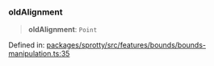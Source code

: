 
### oldAlignment

> **oldAlignment**: `Point`

Defined in: [packages/sprotty/src/features/bounds/bounds-manipulation.ts:35](https://github.com/eclipse-sprotty/sprotty/blob/f9b2433481cc27a1ac0c92d525a92039ae7f6c76/packages/sprotty/src/features/bounds/bounds-manipulation.ts#L35)
